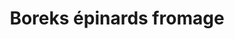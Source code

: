 ---
categories:
- Accompagnement
- Bouchées salées
- Snacking
check: Oui
checkAlwaysOk: true
cuisson: Oui
draft: false
ingredients:
  epices:
  - quantite: 300
    title: Sésame blanc
    unit: grammes
  frais:
  - quantite: 700
    title: Fromage frais
    unit: grammes
  legumes:
  - quantite: 5
    title: Ail
    unit: grammes
  - quantite: 500
    title: Oignon
    unit: grammes
  - quantite: 1
    title: Epinard
    unit: Kg
  lof:
  - quantite: 200
    title: huile de tournesol
    unit: ml
  - quantite: 3
    title: Oeuf
    unit: unité
  - quantite: 0.33
    title: Lait entier
    unit: litre
  - quantite: 15
    title: Pate filo (1 feuille)
    unit: unité
layout: recettes
materiel:
- Gastro 1/1 (Normaux)
- Four
plate: 15
prepAlt:
- recetteAlt: Boreks épinards vegan
preparation: '1. Fouetter les oeufs, l''huile et le lait ensemble

  2. Faire revenir les oignons et l''ail, y ajouter les épinards, égoutter avant de
  mélanger avec le fromage de  façon pas trop lisse ( genre on laisse des bouts)

  3. On étale avec un pinceau du gras au fond des gastro, peut être une feuille de
  papier sulfurisé aussi, et on étale une ou deux feuilles pour que les 4 bords du
  plats soient couvert par cette première feuille, on badigeonne de liquide, une autre
  feuille de filo qui ne dépassent pas sur les côtés cette fois ci mais au contraire
  on peut les froisser pour les faire entrer dans le cadre, on empile trois strate
  la dernière pas de liquide mais du mélange épinard fromage

  4. On recommence jusqu''à épuisement des feuilles, pour la dernière on vide le liquide,
  qu''on fait bien pénétrer et on parsème de sésame;


  Au four à 200 jusqu''à ce que tout soit doré, genre 30mn'
publishDate: 2024-06-12 12:24:00+00:00
quantite_desc: 15 couverts = 1 gastro
regime:
- vegetarien
temperature: Chaud
title: Boreks épinards fromage
titleslug: boreks-epinards-fromage_qp9wb4vi
type: entree
uuid: qp9wb4vi
---